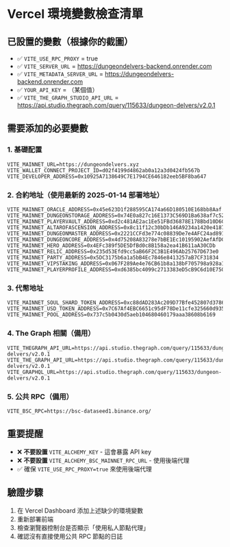 # Vercel 環境變數檢查清單

## 已設置的變數（根據你的截圖）
- ✅ `VITE_USE_RPC_PROXY` = true
- ✅ `VITE_SERVER_URL` = https://dungeondelvers-backend.onrender.com
- ✅ `VITE_METADATA_SERVER_URL` = https://dungeondelvers-backend.onrender.com
- ✅ `YOUR_API_KEY` = （某個值）
- ✅ `VITE_THE_GRAPH_STUDIO_API_URL` = https://api.studio.thegraph.com/query/115633/dungeon-delvers/v2.0.1

## 需要添加的必要變數

### 1. 基礎配置
```
VITE_MAINNET_URL=https://dungeondelvers.xyz
VITE_WALLET_CONNECT_PROJECT_ID=d02f4199d4862ab0a12a3d0424fb567b
VITE_DEVELOPER_ADDRESS=0x10925A7138649C7E1794CE646182eeb5BF8ba647
```

### 2. 合約地址（使用最新的 2025-01-14 部署地址）
```
VITE_MAINNET_ORACLE_ADDRESS=0x45e623D1f288595CA174a66D180510E168bb8Aaf
VITE_MAINNET_DUNGEONSTORAGE_ADDRESS=0x74E0a827c16E1373C569D1Ba638af7c52268b9d4
VITE_MAINNET_PLAYERVAULT_ADDRESS=0xd2c481AE2ac1Ee51FBd36878E178Bbd10D6CbCb3
VITE_MAINNET_ALTAROFASCENSION_ADDRESS=0x8c11f12c30bDb146A9234a1420e41873C7D80F17
VITE_MAINNET_DUNGEONMASTER_ADDRESS=0x2221CCFd3e774c08839De7e4AFC24ad8916BAC4f
VITE_MAINNET_DUNGEONCORE_ADDRESS=0x4d75208A83278e7bBE1Ec10195902AefAfDC5e5a
VITE_MAINNET_HERO_ADDRESS=0x4EFc389f5DE5DfBd0c8B158a2ea41B611aA30CDb
VITE_MAINNET_RELIC_ADDRESS=0x235d53Efd9cc5aB66F2C3B1E496Ab25767D673e0
VITE_MAINNET_PARTY_ADDRESS=0x5DC3175b6a1a5bB4Ec7846e8413257aB7CF31834
VITE_MAINNET_VIPSTAKING_ADDRESS=0x067F289Ae4e76CB61b8a138bF705798a928a12FB
VITE_MAINNET_PLAYERPROFILE_ADDRESS=0xd6385bc4099c2713383eD5cB9C6d10E750ADe312
```

### 3. 代幣地址
```
VITE_MAINNET_SOUL_SHARD_TOKEN_ADDRESS=0xc88dAD283Ac209D77Bfe452807d378615AB8B94a
VITE_MAINNET_USD_TOKEN_ADDRESS=0x7C67Af4EBC6651c95dF78De11cfe325660d935FE
VITE_MAINNET_POOL_ADDRESS=0x737c5b0430d5aeb104680460179aaa38608b6169
```

### 4. The Graph 相關（備用）
```
VITE_THEGRAPH_API_URL=https://api.studio.thegraph.com/query/115633/dungeon-delvers/v2.0.1
VITE_THE_GRAPH_API_URL=https://api.studio.thegraph.com/query/115633/dungeon-delvers/v2.0.1
VITE_GRAPHQL_URL=https://api.studio.thegraph.com/query/115633/dungeon-delvers/v2.0.1
```

### 5. 公共 RPC（備用）
```
VITE_BSC_RPC=https://bsc-dataseed1.binance.org/
```

## 重要提醒
- ❌ **不要設置** `VITE_ALCHEMY_KEY` - 這會暴露 API key
- ❌ **不要設置** `VITE_ALCHEMY_BSC_MAINNET_RPC_URL` - 使用後端代理
- ✅ 確保 `VITE_USE_RPC_PROXY=true` 來使用後端代理

## 驗證步驟
1. 在 Vercel Dashboard 添加上述缺少的環境變數
2. 重新部署前端
3. 檢查瀏覽器控制台是否顯示「使用私人節點代理」
4. 確認沒有直接使用公共 RPC 節點的日誌